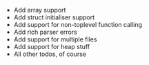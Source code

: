 
- Add array support
- Add struct initialiser support
- Add support for non-toplevel function calling
- Add rich parser errors
- Add support for multiple files
- Add support for heap stuff
- All other todos, of course

